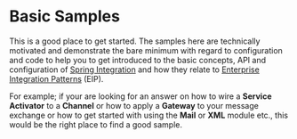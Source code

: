 Basic Samples
=============

This is a good place to get started. The samples here are technically motivated and demonstrate the bare minimum with regard to configuration and code to help you to get introduced to the basic concepts, API and configuration of [Spring Integration](http://www.springsource.org/spring-integration) and how they relate to [Enterprise Integration Patterns](http://www.eaipatterns.com/) (EIP). 

For example; if your are looking for an answer on how to wire a **Service Activator** to a **Channel** or how to apply a **Gateway** to your message exchange or how to get started with using the **Mail** or **XML** module etc., this would be the right place to find a good sample. 